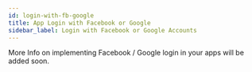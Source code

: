 ```yaml
---
id: login-with-fb-google
title: App Login with Facebook or Google
sidebar_label: Login with Facebook or Google Accounts
---
```



More Info on implementing Facebook / Google login in your apps will be added soon.
